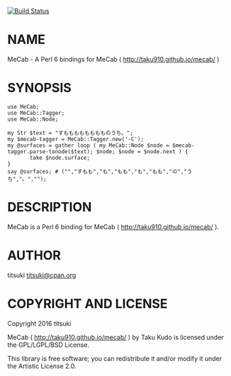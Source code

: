 [![Build Status](https://travis-ci.org/titsuki/p6-MeCab.svg?branch=master)](https://travis-ci.org/titsuki/p6-MeCab)

NAME
====

MeCab - A Perl 6 bindings for MeCab ( http://taku910.github.io/mecab/ )

SYNOPSIS
========

    use MeCab;
    use MeCab::Tagger;
    use MeCab::Node;

    my Str $text = "すもももももももものうち。";
    my $mecab-tagger = MeCab::Tagger.new('-C');
    my @surfaces = gather loop ( my MeCab::Node $node = $mecab-tagger.parse-tonode($text); $node; $node = $node.next ) {
           take $node.surface;
    }
    say @surfaces; # ("","すもも","も","もも","も","もも","の","うち","。","");

DESCRIPTION
===========

MeCab is a Perl 6 binding for MeCab ( http://taku910.github.io/mecab/ ).

AUTHOR
======

titsuki <titsuki@cpan.org>

COPYRIGHT AND LICENSE
=====================

Copyright 2016 titsuki

MeCab ( http://taku910.github.io/mecab/ ) by Taku Kudo is licensed under the GPL/LGPL/BSD License.

This library is free software; you can redistribute it and/or modify it under the Artistic License 2.0.
